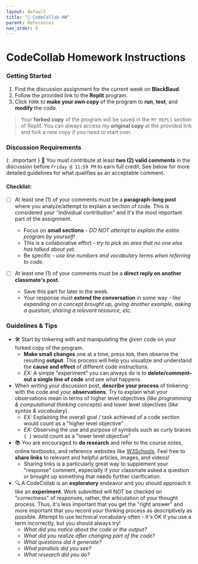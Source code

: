 ```yaml
---
layout: default
title: "💬 CodeCollab HW" 
parent: References
nav_order: 0
---
```


# CodeCollab Homework Instructions

### Getting Started
1. Find the discussion assignment for the current week on **BlackBaud**.
2. Follow the provided link to the **Replit** program.
3. Click `FORK` to **make your own copy** of the program to **run**, **test**, and **modify** the code.
   
  > Your **forked copy** of the program will be saved in the `MY REPLS` section of Replit. You can always access my **original copy** at the provided link and fork a new copy if you need to start over.
  
### Discussion Requirements

{: .important }
💬 You must contribute at least **two (2) valid comments** in the discussion before `Friday @ 11:59 PM` to earn full credit. See below for more detailed guidelines for what qualifies as an acceptable comment.

#### Checklist:
- [ ] At least one (1) of your comments must be a **paragraph-long post** where you analyze/attempt to explain a section of code. This is considered your "individual contribution" and it's the most important part of the assignment.
  * Focus on **small sections** - _DO NOT attempt to explain the entire program by yourself!_
  * This is a collaborative effort - _try to pick an area that no one else has talked about yet._
  * Be specific - _use line numbers and vocabulary terms when referring to code._

- [ ] At least one (1) of your comments must be a **direct reply on another classmate's post**.
  * Save this part for later in the week.
  * Your response must **extend the conversation** in some way - _like expanding on a concept brought up, giving another example, asking a question, sharing a relevant resource, etc_.

### Guidelines & Tips

* 🛠️ Start by tinkering with and manipulating the given code on your forked copy of the program. 
  * **Make small changes** one at a time, press `RUN`, then observe the resulting **output**. This process will help you visualize and understand the **cause and effect** of different code instructions.
  * *EX:* A simple "experiment" you can always do is to **delete/comment-out a single line of code** and see what happens.
* When writing your discussion post, **describe your process** of tinkering with the code and your **observations**. Try to explain what your observations mean in terms of higher level objectives (*like programming & computational thinking concepts*) and lower level objectives (_like syntax & vocabulary_).
  * *EX:* Explaining the overall goal / task achieved of a code section would count as a "higher level objective"
  * *EX:* Observing the use and purpose of symbols such as curly braces `{ }` would count as a "lower level objective"
* 📚 You are encouraged to **do research** and refer to the course notes, online textbooks, and reference websites like [W3Schools](https://www.w3schools.com/). Feel free to **share links** to relevant and helpful articles, images, and videos!
  * Sharing links is a particularly great way to supplement your "response" comment, especially if your classmate asked a question or brought up something that needs further clarification.
* 🔍 A CodeCollab is an **exploratory** endeavor and you should approach it like an **experiment**. Work submitted will NOT be checked on "correctness" of responses, rather, the articulation of your thought process. Thus, it's less important that you get the "right answer" and more important that you record your thinking process as descriptively as possible. Attempt to use technical vocabulary often - it's OK if you use a term incorrectly, but you should always try!
  * _What did you notice about the code or the output?_
  * _What did you realize after changing part of the code?_
  * _What questions did it generate?_
  * _What parallels did you see?_
  * _What research did you do?_
